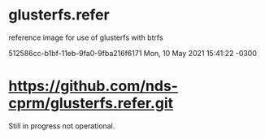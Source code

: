 # glusterfs.refer

reference image for use of glusterfs with btrfs 

512586cc-b1bf-11eb-9fa0-9fba216f6171 Mon, 10 May 2021 15:41:22 -0300

# https://github.com/nds-cprm/glusterfs.refer.git

Still in progress not operational.
